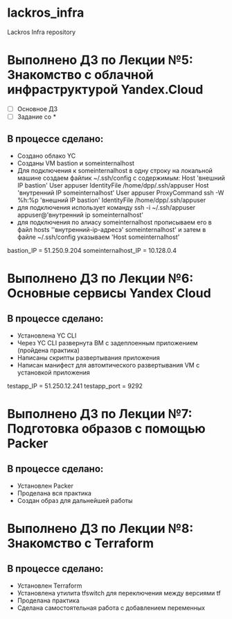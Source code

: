 # lackros_infra
Lackros Infra repository

# Выполнено ДЗ по Лекции №5: Знакомство с облачной инфраструктурой Yandex.Cloud

 - [ ] Основное ДЗ
 - [ ] Задание со *

## В процессе сделано:
 - Создано облако YC
 - Созданы VM bastion и someinternalhost
 - Для подключения к someinternalhost в одну строку на локальной машине создаем файлик ~/.ssh/config с содержимым:
Host 'внешний IP bastion'
  User appuser
  IdentityFile /home/dpp/.ssh/appuser
Host 'внутренний IP someinternalhost'
User appuser
  ProxyCommand ssh -W %h:%p 'внешний IP bastion'
  IdentityFile /home/dpp/.ssh/appuser
 - для подключения использует команду ssh -i ~/.ssh/appuser appuser@'внутренний ip someinternalhost'
 - для подключения по алиасу someinternalhost прописываем его в файл hosts ''внутренний-ip-адресэ' someinternalhost'
и затем в файле ~/.ssh/config указываем 'Host someinternalhost'

bastion_IP = 51.250.9.204
someinternalhost_IP = 10.128.0.4

# Выполнено ДЗ по Лекции №6: Основные сервисы Yandex Cloud

## В процессе сделано:
 - Установлена YC CLI
 - Через YC CLI развернута ВМ с задеплоенным приложением (пройдена практика)
 - Написаны скрипты развертывания приложения
 - Написан манифест для автомтического развертывания VM с установкой приложения

testapp_IP = 51.250.12.241
testapp_port = 9292

# Выполнено ДЗ по Лекции №7: Подготовка образов с помощью Packer

## В процессе сделано:
 - Установлен Packer
 - Проделана вся практика
 - Создан образ для дальнейшей работы


# Выполнено ДЗ по Лекции №8: Знакомство с Terraform

## В процессе сделано:
 - Установлен Terraform
 - Установлена утилита tfswitch для переключения между версиями tf
 - Проделана практика
 - Сделана самостоятельная работа с добавлением переменных
